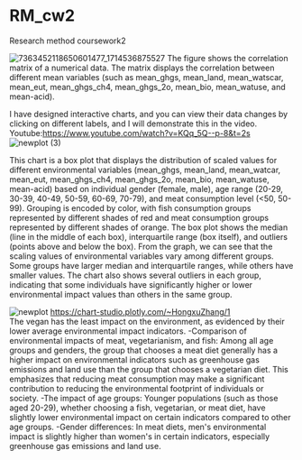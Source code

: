 # RM_cw2
Research method coursework2


![7363452118650601477_1714536875527](https://github.com/hongxu2024/RM_cw2/assets/159952847/87b54427-b6d4-4ed7-85f4-64e111c9f813)
The figure shows the correlation matrix of a numerical data. The matrix displays the correlation between different mean variables (such as mean_ghgs, mean_land, mean_watscar, mean_eut, mean_ghgs_ch4, mean_ghgs_2o, mean_bio, mean_watuse, and mean-acid).


I have designed interactive charts, and you can view their data changes by clicking on different labels, and I will demonstrate this in the video.  Youtube:https://www.youtube.com/watch?v=KQq_5Q--p-8&t=2s
![newplot (3)](https://github.com/hongxu2024/RM_cw2/assets/159952847/5812b60f-d46c-4091-8d83-268ef8107c8a)

This chart is a box plot that displays the distribution of scaled values for different environmental variables (mean_ghgs, mean_land, mean_watcar, mean_eut, mean_ghgs_ch4, mean_ghgs_2o, mean_bio, mean_watuse, mean-acid) based on individual gender (female, male), age range (20-29, 30-39, 40-49, 50-59, 60-69, 70-79), and meat consumption level (<50, 50-99).
Grouping is encoded by color, with fish consumption groups represented by different shades of red and meat consumption groups represented by different shades of orange. The box plot shows the median (line in the middle of each box), interquartile range (box itself), and outliers (points above and below the box).
From the graph, we can see that the scaling values of environmental variables vary among different groups. Some groups have larger median and interquartile ranges, while others have smaller values. The chart also shows several outliers in each group, indicating that some individuals have significantly higher or lower environmental impact values than others in the same group.

![newplot](https://github.com/hongxu2024/RM_cw2/assets/159952847/2fbed79e-338d-46c9-b207-dd9889fb58eb)
https://chart-studio.plotly.com/~HongxuZhang/1   
The vegan has the least impact on the environment, as evidenced by their lower average environmental impact indicators.
-Comparison of environmental impacts of meat, vegetarianism, and fish: Among all age groups and genders, the group that chooses a meat diet generally has a higher impact on environmental indicators such as greenhouse gas emissions and land use than the group that chooses a vegetarian diet. This emphasizes that reducing meat consumption may make a significant contribution to reducing the environmental footprint of individuals or society.
-The impact of age groups: Younger populations (such as those aged 20-29), whether choosing a fish, vegetarian, or meat diet, have slightly lower environmental impact on certain indicators compared to other age groups.
-Gender differences: In meat diets, men's environmental impact is slightly higher than women's in certain indicators, especially greenhouse gas emissions and land use.

